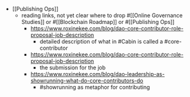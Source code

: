 - [[Publishing Ops]]
    - reading links, not yet clear where to drop #[[Online Governance Studies]] or #[[Blockchain Roadmap]] or #[[Publishing Ops]]
        - https://www.roxinekee.com/blog/dao-core-contributor-role-proposal-job-description
            - detailed description of what in #Cabin is called a #core-contributor
        - https://www.roxinekee.com/blog/dao-core-contributor-role-proposal-job-description
            - the submission for the job 
        - https://www.roxinekee.com/blog/dao-leadership-as-showrunning-what-do-core-contributors-do
            - #showrunning as metaphor for contributing

